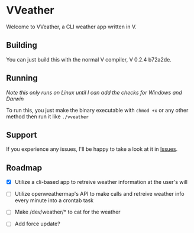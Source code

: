 # VVeather

Welcome to VVeather, a CLI weather app written in V.

## Building

You can just build this with the normal V compiler, V 0.2.4 b72a2de.

## Running

*Note this only runs on Linux until I can add the checks for Windows and Darwin*

To run this, you just make the binary executable with `chmod +x` or any other method then run it like `./vveather`

## Support

If you experience any issues, I'll be happy to take a look at it in [Issues](https://gitlab.com/csfore/vveather/-/issues/new).

## Roadmap

- [x] Utilize a cli-based app to retreive weather information at the user's will

- [ ] Utilize openweathermap's API to make calls and retreive weather info every minute into a crontab task

- [ ] Make /dev/weather/* to cat for the weather

- [ ]  Add force update?